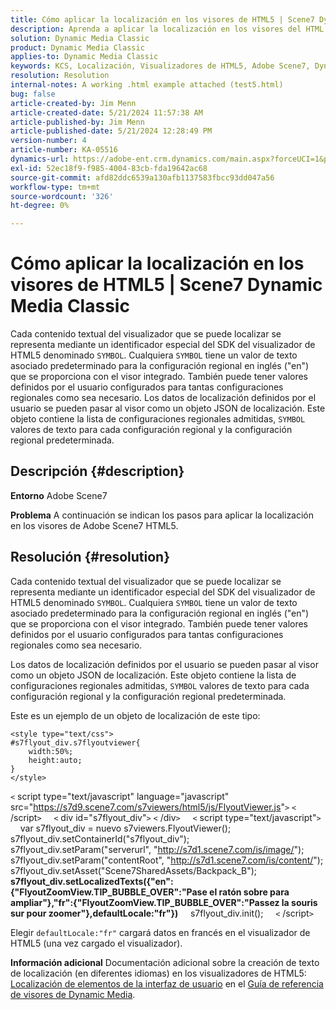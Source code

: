 ```yaml
---
title: Cómo aplicar la localización en los visores de HTML5 | Scene7 Dynamic Media Classic
description: Aprenda a aplicar la localización en los visores del HTML 5 de Adobe Scene7.
solution: Dynamic Media Classic
product: Dynamic Media Classic
applies-to: Dynamic Media Classic
keywords: KCS, Localización, Visualizadores de HTML5, Adobe Scene7, Dynamic Media Classic, Cómo
resolution: Resolution
internal-notes: A working .html example attached (test5.html)
bug: false
article-created-by: Jim Menn
article-created-date: 5/21/2024 11:57:38 AM
article-published-by: Jim Menn
article-published-date: 5/21/2024 12:28:49 PM
version-number: 4
article-number: KA-05516
dynamics-url: https://adobe-ent.crm.dynamics.com/main.aspx?forceUCI=1&pagetype=entityrecord&etn=knowledgearticle&id=7ced8f4f-6917-ef11-9f8a-6045bd006268
exl-id: 52ec18f9-f985-4004-83cb-fda19642ac68
source-git-commit: afd82ddc6539a130afb1137583fbcc93dd047a56
workflow-type: tm+mt
source-wordcount: '326'
ht-degree: 0%

---
```


# Cómo aplicar la localización en los visores de HTML5 | Scene7 Dynamic Media Classic


Cada contenido textual del visualizador que se puede localizar se representa mediante un identificador especial del SDK del visualizador de HTML5 denominado `SYMBOL`. Cualquiera `SYMBOL` tiene un valor de texto asociado predeterminado para la configuración regional en inglés (&quot;en&quot;) que se proporciona con el visor integrado. También puede tener valores definidos por el usuario configurados para tantas configuraciones regionales como sea necesario. Los datos de localización definidos por el usuario se pueden pasar al visor como un objeto JSON de localización. Este objeto contiene la lista de configuraciones regionales admitidas, `SYMBOL` valores de texto para cada configuración regional y la configuración regional predeterminada.

## Descripción {#description}


<b>Entorno</b>
Adobe Scene7

<b>Problema</b>
A continuación se indican los pasos para aplicar la localización en los visores de Adobe Scene7 HTML5.




## Resolución {#resolution}


Cada contenido textual del visualizador que se puede localizar se representa mediante un identificador especial del SDK del visualizador de HTML5 denominado `SYMBOL`.
Cualquiera `SYMBOL` tiene un valor de texto asociado predeterminado para la configuración regional en inglés (&quot;en&quot;) que se proporciona con el visor integrado. También puede tener valores definidos por el usuario configurados para tantas configuraciones regionales como sea necesario.

Los datos de localización definidos por el usuario se pueden pasar al visor como un objeto JSON de localización.
Este objeto contiene la lista de configuraciones regionales admitidas, `SYMBOL` valores de texto para cada configuración regional y la configuración regional predeterminada.

Este es un ejemplo de un objeto de localización de este tipo:


```
<style type="text/css">
#s7flyout_div.s7flyoutviewer{
    width:50%;
    height:auto;
}
</style>
```


`<` script type=&quot;text/javascript&quot; language=&quot;javascript&quot; src=&quot;<u style="text-decoration:underline">https://s7d9.scene7.com/s7viewers/html5/js/FlyoutViewer.js</u>&quot;`>` `<` /script`>`
    `<` div id=&quot;s7flyout_div&quot;`>` `<` /div`>`
    `<` script type=&quot;text/javascript&quot;`>`
    var s7flyout_div = nuevo s7viewers.FlyoutViewer(); s7flyout_div.setContainerId(&quot;s7flyout_div&quot;); s7flyout_div.setParam(&quot;serverurl&quot;, &quot;<u style="text-decoration:underline">http://s7d1.scene7.com/is/image/</u>&quot;); s7flyout_div.setParam(&quot;contentRoot&quot;, &quot;<u style="text-decoration:underline">http://s7d1.scene7.com/is/content/</u>&quot;); s7flyout_div.setAsset(&quot;Scene7SharedAssets/Backpack_B&quot;);
    <b>s7flyout_div.setLocalizedTexts({&quot;en&quot;:{&quot;FlyoutZoomView.TIP_BUBBLE_OVER&quot;:&quot;Pase el ratón sobre para ampliar&quot;},&quot;fr&quot;:{&quot;FlyoutZoomView.TIP_BUBBLE_OVER&quot;:&quot;Passez la souris sur pour zoomer&quot;},defaultLocale:&quot;fr&quot;})</b>
    s7flyout_div.init();
    `<` /script`>`

Elegir `defaultLocale:"fr"` cargará datos en francés en el visualizador de HTML5 (una vez cargado el visualizador).<br>


<b>Información adicional</b>
Documentación adicional sobre la creación de texto de localización (en diferentes idiomas) en los visualizadores de HTML5: [Localización de elementos de la interfaz de usuario](https://experienceleague.adobe.com/en/docs/dynamic-media-developer-resources/library/viewers-aem-assets-dmc/flyout/c-html5-flyout-viewer-20-localization) en el [Guía de referencia de visores de Dynamic Media](https://experienceleague.adobe.com/en/docs/dynamic-media-developer-resources/library/homeviewers).
